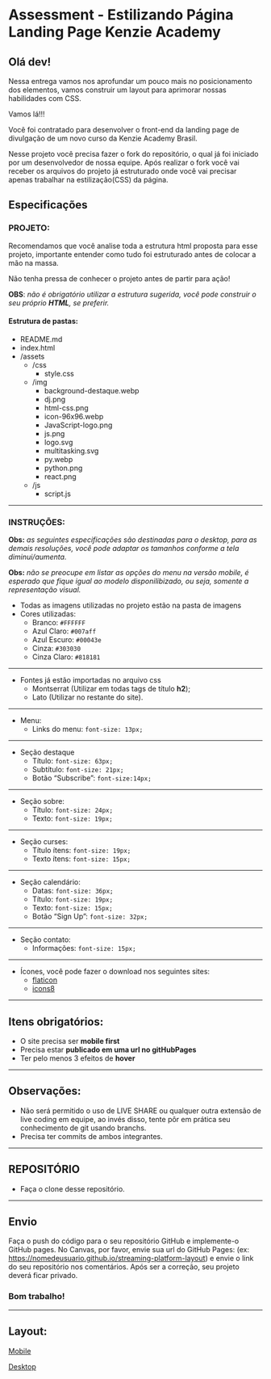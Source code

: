 # Assessment - Estilizando Página Landing Page Kenzie Academy

## Olá dev!

Nessa entrega vamos nos aprofundar um pouco mais no posicionamento dos elementos, vamos construir um layout para aprimorar nossas habilidades com CSS.

Vamos lá!!!

Você foi contratado para desenvolver o front-end da landing page de divulgação de um novo curso da Kenzie Academy Brasil.

Nesse projeto você precisa fazer o fork do repositório, o qual já foi iniciado por um desenvolvedor de nossa equipe. Após realizar o  fork você vai receber os arquivos do projeto já estruturado onde você vai precisar apenas trabalhar na estilização(CSS) da página.


## Especificações

### PROJETO:

Recomendamos que você analise toda a estrutura html proposta para esse projeto, importante entender como tudo foi estruturado antes de colocar a mão na massa. 

Não tenha pressa de conhecer o projeto antes de partir para ação! 

__OBS__: _não é obrigatório utilizar a estrutura sugerida, você pode construir o seu próprio __HTML__, se preferir._

#### Estrutura de pastas:

- README.md
- index.html
- /assets
  - /css
    - style.css
  - /img
    - background-destaque.webp
    - dj.png
    - html-css.png
    - icon-96x96.webp
    - JavaScript-logo.png
    - js.png
    - logo.svg
    - multitasking.svg
    - py.webp
    - python.png
    - react.png
  - /js
    - script.js

----

### INSTRUÇÕES:

**Obs:** _as seguintes especificações são destinadas para o desktop, para as demais resoluções, você pode adaptar os tamanhos conforme a tela diminui/aumenta._

**Obs:** _não se preocupe em listar as opções do menu na versão mobile, é esperado que fique igual ao modelo disponilibizado, ou seja, somente a representação visual._

- Todas as imagens utilizadas no projeto estão na pasta de imagens
- Cores utilizadas:
    - Branco: `#FFFFFF`
    - Azul Claro: `#007aff`
    - Azul Escuro: `#00043e`
    - Cinza: `#303030`
    - Cinza Claro: `#818181`

---

- Fontes já estão importadas no arquivo css
    - Montserrat (Utilizar em todas tags de título **h2**);
    - Lato (Utilizar no restante do site).

---

- Menu: 
    - Links do menu: `font-size: 13px;`

---

- Seção destaque
    - Título: `font-size: 63px;`
    - Subtítulo: `font-size: 21px;`
    - Botão “Subscribe”: `font-size:14px;`

---

- Seção sobre:
  - Título: `font-size: 24px;`
  - Texto: `font-size: 19px;`

---

- Seção curses:
  - Título ítens: `font-size: 19px;`
  - Texto ítens: `font-size: 15px;`

---

- Seção calendário:
  - Datas: `font-size: 36px;`
  - Título: `font-size: 19px;`
  - Texto: `font-size: 15px;`
  - Botão “Sign Up”: `font-size: 32px;`

---

- Seção contato: 
  - Informações: `font-size: 15px;`

---

- Ícones, você pode fazer o download nos seguintes sites:
  - [flaticon](https://www.flaticon.com/)
  - [icons8](https://icons8.com/icons/set/feder)

---

## Itens obrigatórios:
- O site precisa ser __mobile first__
- Precisa estar __publicado em uma url no gitHubPages__
- Ter pelo menos 3 efeitos de __hover__

---
## Observações:
- Não será permitido o uso de LIVE SHARE ou qualquer outra extensão de live coding em equipe, ao invés disso, tente pôr em prática seu conhecimento de git usando branchs.
- Precisa ter commits de ambos integrantes.


---

## REPOSITÓRIO
- Faça o clone desse repositório.
<!-- [Link para fazer o fork do projeto](https://gitlab.com/kenzie-academy-brasil/se/fe/sprint-3-css-week/assessment-styling-landing-page-kenzie-academy)
 -->
---

## Envio

Faça o push do código para o seu repositório GitHub e implemente-o GitHub pages. No Canvas, por favor, envie sua url do GitHub Pages: (ex: https://nomedeusuario.github.io/streaming-platform-layout) e envie o link do seu repositório nos comentários. Após ser a correção, seu projeto deverá ficar privado.

### Bom trabalho!

---

## Layout:

<!-- ![Template Desktop](https://files-kenzie-academy-brasil.s3.amazonaws.com/q1/sprint3/page2.png) -->

[Mobile](https://files-kenzie-academy-brasil.s3.amazonaws.com/q1/sprint3/page1.png)

<!-- ![Template Mobile](https://files-kenzie-academy-brasil.s3.amazonaws.com/q1/sprint3/page1.png) -->

[Desktop](https://files-kenzie-academy-brasil.s3.amazonaws.com/q1/sprint3/page2.png)
